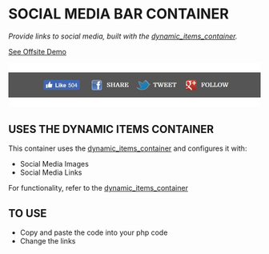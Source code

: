 # SOCIAL MEDIA BAR CONTAINER

_Provide links to social media, built with the
[dynamic_items_container](https://github.com/JeffDeCola/my-php-containers/tree/master/dynamic_items_container)._

[See Offsite Demo](http://www.jeffdecola.com/my-php-containers/index.php?page=social_media_bar_container)

![IMAGE - social_media_bar_container - IMAGE](../docs/pics/social_media_bar_container.jpg)

## USES THE DYNAMIC ITEMS CONTAINER

This container uses the
[dynamic_items_container](https://github.com/JeffDeCola/my-php-containers/tree/master/dynamic_items_container)
and configures it with:

* Social Media Images
* Social Media Links

For functionality, refer to the
[dynamic_items_container](https://github.com/JeffDeCola/my-php-containers/tree/master/dynamic_items_container)

## TO USE

* Copy and paste the code into your php code
* Change the links
